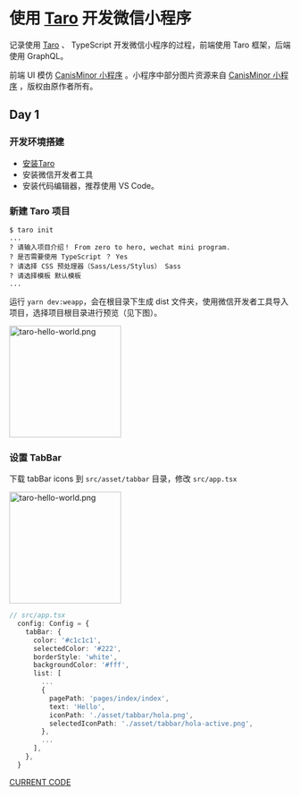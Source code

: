 # 使用 [Taro](https://taro.aotu.io) 开发微信小程序

记录使用 [Taro](https://taro.aotu.io) 、 TypeScript 开发微信小程序的过程，前端使用 Taro 框架，后端使用 GraphQL。

前端 UI 模仿 [CanisMinor 小程序](https://github.com/canisminor1990/canisminor-wxapp) 。小程序中部分图片资源来自 [CanisMinor 小程序](https://github.com/canisminor1990/canisminor-wxapp) ，版权由原作者所有。

## Day 1

### 开发环境搭建

- [安装Taro](https://taro.aotu.io)
- 安装微信开发者工具
- 安装代码编辑器，推荐使用 VS Code。

### 新建 Taro 项目

```shell
$ taro init
...
? 请输入项目介绍！ From zero to hero, wechat mini program.
? 是否需要使用 TypeScript ？ Yes
? 请选择 CSS 预处理器（Sass/Less/Stylus） Sass
? 请选择模板 默认模板
...
```

运行 `yarn dev:weapp`，会在根目录下生成 dist 文件夹，使用微信开发者工具导入项目，选择项目根目录进行预览（见下图）。

 <img src="https://i.loli.net/2019/11/08/57QZrOkMgAiz9Kt.png" width = "200px" alt="taro-hello-world.png" align=center />

### 设置 TabBar

下载 tabBar icons 到 `src/asset/tabbar` 目录，修改 `src/app.tsx`

 <img src="https://i.loli.net/2019/11/08/6g8uWYiTM3qbwxO.png" width = "200px" alt="taro-hello-world.png" align=center />

```ts
// src/app.tsx
  config: Config = {
    tabBar: {
      color: '#c1c1c1',
      selectedColor: '#222',
      borderStyle: 'white',
      backgroundColor: '#fff',
      list: [
        ...
        {
          pagePath: 'pages/index/index',
          text: 'Hello',
          iconPath: './asset/tabbar/hola.png',
          selectedIconPath: './asset/tabbar/hola-active.png',
        },
        ...
      ],
    },
  }
```

[CURRENT CODE](https://github.com/myncepu/zero-2-hero-mini-program/tree/b113329041b92304b60ce1c3a808d77edf0614f0)
